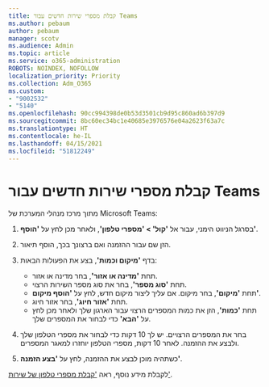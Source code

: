 ```yaml
---
title: קבלת מספרי שירות חדשים עבור Teams
ms.author: pebaum
author: pebaum
manager: scotv
ms.audience: Admin
ms.topic: article
ms.service: o365-administration
ROBOTS: NOINDEX, NOFOLLOW
localization_priority: Priority
ms.collection: Adm_O365
ms.custom:
- "9002532"
- "5140"
ms.openlocfilehash: 90cc994398de0b53d3501cb9d95c860ad6b397d9
ms.sourcegitcommit: 8bc60ec34bc1e40685e3976576e04a2623f63a7c
ms.translationtype: HT
ms.contentlocale: he-IL
ms.lasthandoff: 04/15/2021
ms.locfileid: "51812249"
---
```

# <a name="get-new-service-numbers-for-teams"></a>קבלת מספרי שירות חדשים עבור Teams

מתוך מרכז מנהלי המערכת של Microsoft Teams:

1. בסרגל הניווט הימני, עבור אל **'קול' > 'מספרי טלפון'**, ולאחר מכן לחץ על **'הוסף'**.
2. הזן שם עבור ההזמנה ואם ברצונך בכך, הוסף תיאור.
3. בדף **'מיקום וכמות'**, בצע את הפעולות הבאות:

    - תחת **'מדינה או אזור'**, בחר מדינה או אזור.
    - תחת **'סוג מספר'**, בחר את סוג מספר השירות הרצוי.
    - תחת **'מיקום'**, בחר מיקום. אם עליך ליצור מיקום חדש, לחץ על **'הוסף מיקום'**.
    - תחת **'אזור חיוג'**, בחר אזור חיוג.
    - תחת **'כמות'**, הזן את כמות המספרים הרצוי עבור הארגון שלך ולאחר מכן לחץ על **'הבא'** כדי לבחור את המספרים שלך.
    
4. בחר את המספרים הרצויים. יש לך 10 דקות כדי לבחור את מספרי הטלפון שלך ולבצע את ההזמנה. לאחר 10 דקות, מספרי הטלפון יוחזרו למאגר המספרים.
5. כשתהיה מוכן לבצע את ההזמנה, לחץ על **'בצע הזמנה'**.

לקבלת מידע נוסף, ראה ['קבלת מספרי טלפון של שירות'](https://docs.microsoft.com/microsoftteams/getting-service-phone-numbers).

